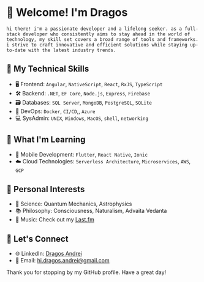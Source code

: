 # 🖖 Welcome! I'm Dragos

```
hi there! i'm a passionate developer and a lifelong seeker. as a full-stack developer who consistently aims to stay ahead in the world of technology, my skill set covers a broad range of tools and frameworks. i strive to craft innovative and efficient solutions while staying up-to-date with the latest industry trends.
```

## 🔧 My Technical Skills

- 🖥 Frontend: `Angular`, `NativeScript`, `React`, `RxJS`, `TypeScript`
- 🛠 Backend: `.NET`, `EF Core`, `Node.js`, `Express`, `Firebase`
- 🗃 Databases: `SQL Server`, `MongoDB`, `PostgreSQL`, `SQLite`
- 🚀 DevOps: `Docker`, `CI/CD`,, `Azure`
- 💻 SysAdmin: `UNIX`, `Windows`, `MacOS`, `shell`, `networking`

## 🌱 What I'm Learning

- 📱 Mobile Development: `Flutter`, `React Native`, `Ionic`
- ☁️ Cloud Technologies: `Serverless Architecture`, `Microservices`, `AWS`, `GCP`

## 🌟 Personal Interests

- 🧪 Science: Quantum Mechanics, Astrophysics
- 📚 Philosophy: Consciousness, Naturalism, Advaita Vedanta
- 🎼 Music: Check out my [Last.fm](https://www.last.fm/user/i_and_eye)

## 🤝 Let's Connect

- 🌐 LinkedIn: [Dragos Andrei](https://www.linkedin.com/in/dragos-andrei-iliescu-b3005117b/)
- 📧 Email: [hi.dragos.andrei@gmail.com](mailto:hi.dragos.andrei@gmail.com)

Thank you for stopping by my GitHub profile. Have a great day!
